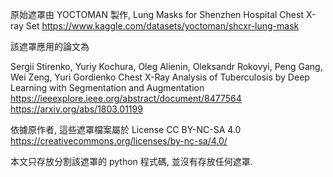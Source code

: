 


原始遮罩由 YOCTOMAN 製作,
Lung Masks for Shenzhen Hospital Chest X-ray Set
https://www.kaggle.com/datasets/yoctoman/shcxr-lung-mask

該遮罩應用的論文為 

Sergii Stirenko, Yuriy Kochura, Oleg Alienin, Oleksandr Rokovyi, Peng Gang, Wei Zeng, Yuri Gordienko
Chest X-Ray Analysis of Tuberculosis by Deep Learning with Segmentation and Augmentation
https://ieeexplore.ieee.org/abstract/document/8477564
https://arxiv.org/abs/1803.01199


依據原作者, 這些遮罩檔案屬於 License CC BY-NC-SA 4.0
https://creativecommons.org/licenses/by-nc-sa/4.0/

本文只存放分割該遮罩的 python 程式碼, 並沒有存放任何遮罩.

